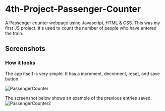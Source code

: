 # 4th-Project-Passenger-Counter
A Passenger counter webpage using Javascript, HTML &amp; CSS.
This was my first JS project. It's used to count the number of people who have entered the train.

## Screenshots
### How it looks

The app itself is very simple. It has a increment, decrement, reset, and save button.

![PassengerCounter](https://user-images.githubusercontent.com/94570140/152614377-7c30148f-0aec-434c-bb5e-79b6016c8143.png)


The screenshot below shows an example of the previous entries saved.
![PassengerCounter2](https://user-images.githubusercontent.com/94570140/152614382-39294a36-5d19-466f-ada9-2c507fb1b4d3.png)
